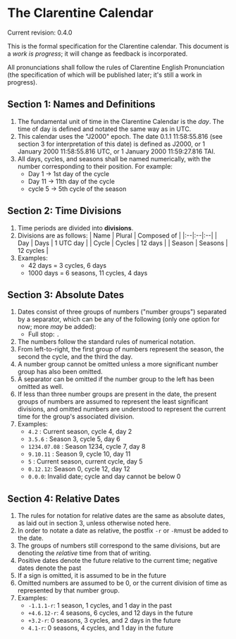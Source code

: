 # The Clarentine Calendar

Current revision: 0.4.0

This is the formal specification for the Clarentine calendar. This document is a _work is progress_; it will change as feedback is incorporated.

All pronunciations shall follow the rules of Clarentine English Pronunciation (the specification of which will be published later; it's still a work in progress).

## Section 1: Names and Definitions

1. The fundamental unit of time in the Clarentine Calendar is the _day_. The time of day is defined and notated the same way as in UTC.
2. This calendar uses the "J2000" epoch. The date 0.1.1 11:58:55.816 (see section 3 for interpretation of this date) is defined as J2000, or 1 January 2000 11:58:55.816 UTC, or 1 January 2000 11:59:27.816 TAI.
3. All days, cycles, and seasons shall be named numerically, with the number corresponding to their position. For example:
	- Day 1 -\> 1st day of the cycle
	- Day 11 -\> 11th day of the cycle
	- cycle 5 -\> 5th cycle of the season

## Section 2: Time Divisions

1. Time periods are divided into __divisions__. 
2. Divisions are as follows:
		| Name | Plural | Composed of |
		|:--|:--|:--|
		| Day | Days | 1 UTC day |
		| Cycle | Cycles | 12 days |
		| Season | Seasons | 12 cycles |
3. Examples:
	- 42 days = 3 cycles, 6 days
	- 1000 days = 6 seasons, 11 cycles, 4 days

## Section 3: Absolute Dates

1. Dates consist of three groups of numbers ("number groups") separated by a separator, which can be any of the following (only one option for now; more _may_ be added): 
	- Full stop: `.`
2. The numbers follow the standard rules of numerical notation.
3. From left-to-right, the first group of numbers represent the season, the second the cycle, and the third the day. 
4. A number group cannot be omitted unless a more significant number group has also been omitted.
5. A separator can be omitted if the number group to the left has been omitted as well.
6. If less than three number groups are present in the date, the present groups of numbers are assumed to represent the least significant divisions, and omitted numbers are understood to represent the current time for the group's associated division.
7. Examples:
	- `4.2` : Current season, cycle 4, day 2
	- `3.5.6` : Season 3, cycle 5, day 6
	- `1234.07.08` : Season 1234, cycle 7, day 8
	- `9.10.11` : Season 9, cycle 10, day 11
	- `5` : Current season, current cycle, day 5
	- `0.12.12`: Season 0, cycle 12, day 12
	- `0.0.0`: Invalid date; cycle and day cannot be below 0

## Section 4: Relative Dates

1. The rules for notation for relative dates are the same as absolute dates, as laid out in section 3, unless otherwise noted here.
2. In order to notate a date as relative, the postfix `-r` or `-R`must be added to the date.
3. The groups of numbers still correspond to the same divisions, but are denoting the _relative_ time from that of writing.
4. Positive dates denote the future relative to the current time; negative dates denote the past
5. If a sign is omitted, it is assumed to be in the future
6. Omitted numbers are assumed to be 0, or the current division of time as represented by that number group.
9. Examples:
	- `-1.1.1-r`: 1 season, 1 cycles, and 1 day in the past
	- `+4.6.12-r`: 4 seasons, 6 cycles, and 12 days in the future
	- `+3.2-r`: 0 seasons, 3 cycles, and 2 days in the future
	- `4.1-r`: 0 seasons, 4 cycles, and 1 day in the future